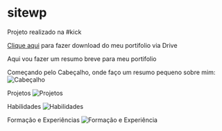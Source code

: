 # sitewp
Projeto realizado na #kick


[Clique aqui](https://drive.google.com/drive/folders/1Q868O5qlObTQwMP8Jfn9O4cV4U-Sfi9z) para fazer download do meu portifolio via Drive


Aqui vou fazer um resumo breve para meu portifolio

Começando pelo Cabeçalho, onde faço um resumo pequeno sobre mim:
![Cabeçalho](https://user-images.githubusercontent.com/89357901/146230130-5110a359-d137-472d-b19c-aca9981dc7f6.PNG)


Projetos
![Projetos](https://user-images.githubusercontent.com/89357901/146230449-a2986464-5891-4f0c-8204-29659013c877.PNG)


Habilidades
![Habilidades](https://user-images.githubusercontent.com/89357901/146230767-c6ebe779-25b5-48c0-8bae-8d0d6907654e.PNG)

Formação e Experiências
![Formação e Experiência](https://user-images.githubusercontent.com/89357901/146230986-225c5f26-6050-4a1a-96a1-68a7e9e8cb1c.PNG)
